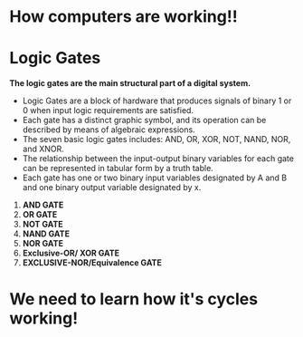 # How computers are working!!

# Logic Gates

**The logic gates are the main structural part of a digital system.**
* Logic Gates are a block of hardware that produces signals of binary 1 or 0 when input logic requirements are satisfied.
* Each gate has a distinct graphic symbol, and its operation can be described by means of algebraic expressions.
* The seven basic logic gates includes: AND, OR, XOR, NOT, NAND, NOR, and XNOR.
* The relationship between the input-output binary variables for each gate can be represented in tabular form by a truth table.
* Each gate has one or two binary input variables designated by A and B and one binary output variable designated by x.

1. **AND GATE**
2. **OR GATE**
3. **NOT GATE**
4. **NAND GATE**
5. **NOR GATE**
6. **Exclusive-OR/ XOR GATE**
7. **EXCLUSIVE-NOR/Equivalence GATE**

# We need to learn how it's cycles working!
